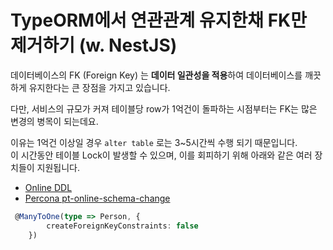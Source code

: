 # TypeORM에서 연관관계 유지한채 FK만 제거하기 (w. NestJS)

데이터베이스의 FK (Foreign Key) 는 **데이터 일관성을 적용**하여 데이터베이스를 깨끗하게 유지한다는 큰 장점을 가지고 있습니다.  

다만, 서비스의 규모가 커져 테이블당 row가 1억건이 돌파하는 시점부터는 FK는 많은 변경의 병목이 되는데요.  

이유는 1억건 이상일 경우 `alter table` 로는 3~5시간씩 수행 되기 때문입니다.  
이 시간동안 테이블 Lock이 발생할 수 있으며, 이를 회피하기 위해 아래와 같은 여러 장치들이 지원됩니다.

* [Online DDL](https://myinfrabox.tistory.com/61)
* [Percona pt-online-schema-change](https://jojoldu.tistory.com/358)

```typescript
 @ManyToOne(type => Person, {
        createForeignKeyConstraints: false
    })
```
